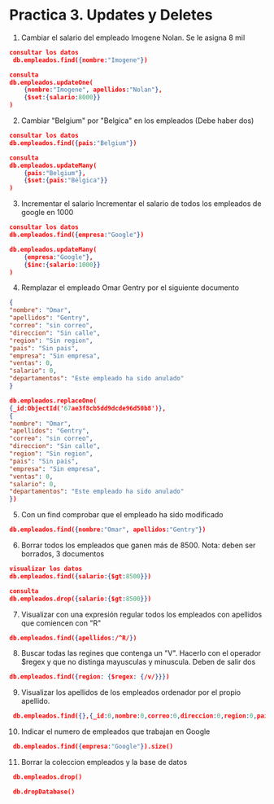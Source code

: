 # Practica 3. Updates y Deletes

1. Cambiar el salario del empleado Imogene Nolan. Se le asigna 8 mil
```json
consultar los datos
 db.empleados.find({nombre:"Imogene"})

consulta
db.empleados.updateOne(
    {nombre:"Imogene", apellidos:"Nolan"},
    {$set:{salario:8000}}
)
```

2. Cambiar "Belgium" por "Belgica" en los empleados (Debe haber dos)
```json
consultar los datos
db.empleados.find({pais:"Belgium"})

consulta
db.empleados.updateMany(
    {pais:"Belgium"},
    {$set:{pais:"Bélgica"}}
)
```

3. Incrementar el salario Incrementar el salario de todos los empleados de google en 1000
```json
consultar los datos
db.empleados.find({empresa:"Google"})

db.empleados.updateMany(
    {empresa:"Google"}, 
    {$inc:{salario:1000}}
)
```

4. Remplazar el empleado Omar Gentry por el siguiente documento
```json
{
"nombre": "Omar",
"apellidos": "Gentry",
"correo": "sin correo",
"direccion": "Sin calle",
"region": "Sin region",
"pais": "Sin pais",
"empresa": "Sin empresa",
"ventas": 0,
"salario": 0,
"departamentos": "Este empleado ha sido anulado"
}
```

```json
db.empleados.replaceOne(
{_id:ObjectId('67ae3f8cb5dd9dcde96d50b8')},
{
"nombre": "Omar",
"apellidos": "Gentry",
"correo": "sin correo",
"direccion": "Sin calle",
"region": "Sin region",
"pais": "Sin pais",
"empresa": "Sin empresa",
"ventas": 0,
"salario": 0,
"departamentos": "Este empleado ha sido anulado"
})
```

5. Con un find comprobar que el empleado ha sido modificado
```json
db.empleados.find({nombre:"Omar", apellidos:"Gentry"})
```

6. Borrar todos los empleados que ganen más de 8500.
Nota: deben ser borrados, 3 documentos
```json
visualizar los datos
db.empleados.find({salario:{$gt:8500}})

consulta
db.empleados.drop({salario:{$gt:8500}})
```

7. Visualizar con una expresión regular todos los empleados con apellidos que comiencen con "R"
```json
db.empleados.find({apellidos:/^R/})
```

8. Buscar todas las regines que contenga un "V". Hacerlo con el operador $regex y que no distinga mayusculas y minuscula. Deben de salir dos
```json
db.empleados.find({region: {$regex: {/v/}}}) 
```

9. Visualizar los apellidos de los empleados ordenador por el propio apellido.
```json
 db.empleados.find({},{_id:0,nombre:0,correo:0,direccion:0,region:0,pais:0,empresa:0,ventas:0,salario:0,departamentos:0}).sort({apellidos:-1})
```

10. Indicar el numero de empleados que trabajan en Google
```json
 db.empleados.find({empresa:"Google"}).size()
```

11. Borrar la coleccion empleados y la base de datos
```json
 db.empleados.drop()
```
```json 
 db.dropDatabase()
```
